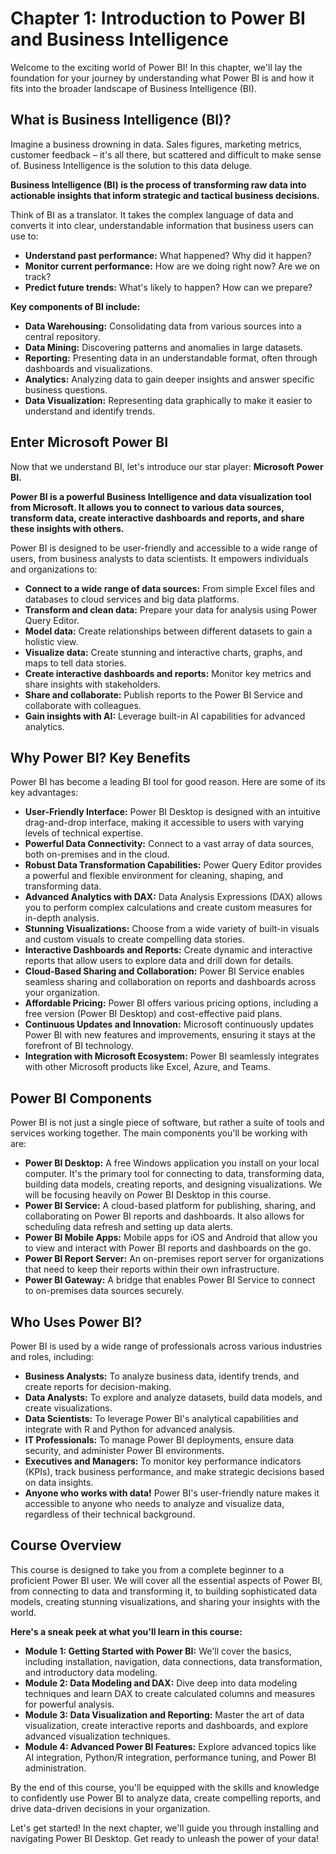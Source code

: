 # Chapter 1: Introduction to Power BI and Business Intelligence

Welcome to the exciting world of Power BI! In this chapter, we'll lay the foundation for your journey by understanding what Power BI is and how it fits into the broader landscape of Business Intelligence (BI).

## What is Business Intelligence (BI)?

Imagine a business drowning in data. Sales figures, marketing metrics, customer feedback – it's all there, but scattered and difficult to make sense of. Business Intelligence is the solution to this data deluge.

**Business Intelligence (BI) is the process of transforming raw data into actionable insights that inform strategic and tactical business decisions.**

Think of BI as a translator. It takes the complex language of data and converts it into clear, understandable information that business users can use to:

*   **Understand past performance:** What happened? Why did it happen?
*   **Monitor current performance:** How are we doing right now? Are we on track?
*   **Predict future trends:** What's likely to happen? How can we prepare?

**Key components of BI include:**

*   **Data Warehousing:** Consolidating data from various sources into a central repository.
*   **Data Mining:** Discovering patterns and anomalies in large datasets.
*   **Reporting:** Presenting data in an understandable format, often through dashboards and visualizations.
*   **Analytics:** Analyzing data to gain deeper insights and answer specific business questions.
*   **Data Visualization:** Representing data graphically to make it easier to understand and identify trends.

## Enter Microsoft Power BI

Now that we understand BI, let's introduce our star player: **Microsoft Power BI.**

**Power BI is a powerful Business Intelligence and data visualization tool from Microsoft. It allows you to connect to various data sources, transform data, create interactive dashboards and reports, and share these insights with others.**

Power BI is designed to be user-friendly and accessible to a wide range of users, from business analysts to data scientists. It empowers individuals and organizations to:

*   **Connect to a wide range of data sources:** From simple Excel files and databases to cloud services and big data platforms.
*   **Transform and clean data:** Prepare your data for analysis using Power Query Editor.
*   **Model data:** Create relationships between different datasets to gain a holistic view.
*   **Visualize data:** Create stunning and interactive charts, graphs, and maps to tell data stories.
*   **Create interactive dashboards and reports:** Monitor key metrics and share insights with stakeholders.
*   **Share and collaborate:** Publish reports to the Power BI Service and collaborate with colleagues.
*   **Gain insights with AI:** Leverage built-in AI capabilities for advanced analytics.

## Why Power BI? Key Benefits

Power BI has become a leading BI tool for good reason. Here are some of its key advantages:

*   **User-Friendly Interface:** Power BI Desktop is designed with an intuitive drag-and-drop interface, making it accessible to users with varying levels of technical expertise.
*   **Powerful Data Connectivity:** Connect to a vast array of data sources, both on-premises and in the cloud.
*   **Robust Data Transformation Capabilities:** Power Query Editor provides a powerful and flexible environment for cleaning, shaping, and transforming data.
*   **Advanced Analytics with DAX:** Data Analysis Expressions (DAX) allows you to perform complex calculations and create custom measures for in-depth analysis.
*   **Stunning Visualizations:** Choose from a wide variety of built-in visuals and custom visuals to create compelling data stories.
*   **Interactive Dashboards and Reports:** Create dynamic and interactive reports that allow users to explore data and drill down for details.
*   **Cloud-Based Sharing and Collaboration:** Power BI Service enables seamless sharing and collaboration on reports and dashboards across your organization.
*   **Affordable Pricing:** Power BI offers various pricing options, including a free version (Power BI Desktop) and cost-effective paid plans.
*   **Continuous Updates and Innovation:** Microsoft continuously updates Power BI with new features and improvements, ensuring it stays at the forefront of BI technology.
*   **Integration with Microsoft Ecosystem:** Power BI seamlessly integrates with other Microsoft products like Excel, Azure, and Teams.

## Power BI Components

Power BI is not just a single piece of software, but rather a suite of tools and services working together. The main components you'll be working with are:

*   **Power BI Desktop:** A free Windows application you install on your local computer. It's the primary tool for connecting to data, transforming data, building data models, creating reports, and designing visualizations. We will be focusing heavily on Power BI Desktop in this course.
*   **Power BI Service:** A cloud-based platform for publishing, sharing, and collaborating on Power BI reports and dashboards. It also allows for scheduling data refresh and setting up data alerts.
*   **Power BI Mobile Apps:** Mobile apps for iOS and Android that allow you to view and interact with Power BI reports and dashboards on the go.
*   **Power BI Report Server:** An on-premises report server for organizations that need to keep their reports within their own infrastructure.
*   **Power BI Gateway:** A bridge that enables Power BI Service to connect to on-premises data sources securely.

## Who Uses Power BI?

Power BI is used by a wide range of professionals across various industries and roles, including:

*   **Business Analysts:** To analyze business data, identify trends, and create reports for decision-making.
*   **Data Analysts:** To explore and analyze datasets, build data models, and create visualizations.
*   **Data Scientists:** To leverage Power BI's analytical capabilities and integrate with R and Python for advanced analysis.
*   **IT Professionals:** To manage Power BI deployments, ensure data security, and administer Power BI environments.
*   **Executives and Managers:** To monitor key performance indicators (KPIs), track business performance, and make strategic decisions based on data insights.
*   **Anyone who works with data!** Power BI's user-friendly nature makes it accessible to anyone who needs to analyze and visualize data, regardless of their technical background.

## Course Overview

This course is designed to take you from a complete beginner to a proficient Power BI user. We will cover all the essential aspects of Power BI, from connecting to data and transforming it, to building sophisticated data models, creating stunning visualizations, and sharing your insights with the world.

**Here's a sneak peek at what you'll learn in this course:**

*   **Module 1: Getting Started with Power BI:** We'll cover the basics, including installation, navigation, data connections, data transformation, and introductory data modeling.
*   **Module 2: Data Modeling and DAX:** Dive deep into data modeling techniques and learn DAX to create calculated columns and measures for powerful analysis.
*   **Module 3: Data Visualization and Reporting:** Master the art of data visualization, create interactive reports and dashboards, and explore advanced visualization techniques.
*   **Module 4: Advanced Power BI Features:** Explore advanced topics like AI integration, Python/R integration, performance tuning, and Power BI administration.

By the end of this course, you'll be equipped with the skills and knowledge to confidently use Power BI to analyze data, create compelling reports, and drive data-driven decisions in your organization.

Let's get started! In the next chapter, we'll guide you through installing and navigating Power BI Desktop. Get ready to unleash the power of your data!
